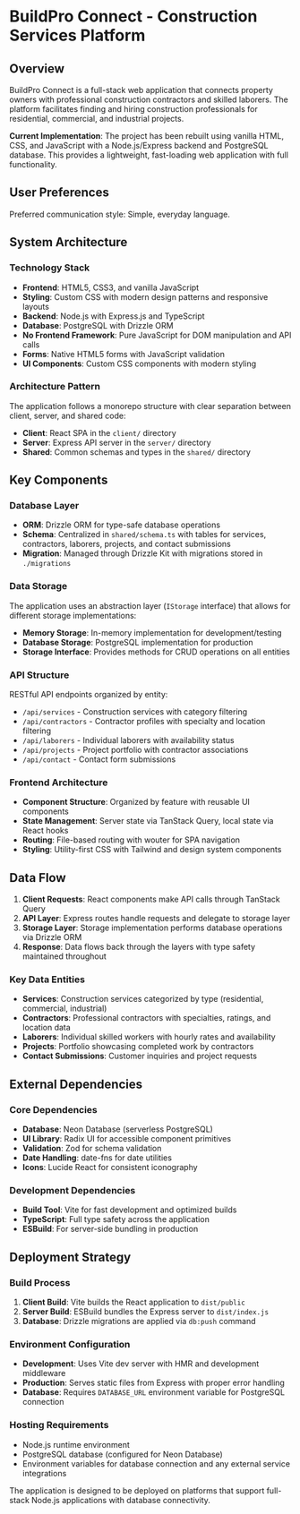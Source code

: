 # BuildPro Connect - Construction Services Platform

## Overview

BuildPro Connect is a full-stack web application that connects property owners with professional construction contractors and skilled laborers. The platform facilitates finding and hiring construction professionals for residential, commercial, and industrial projects.

**Current Implementation**: The project has been rebuilt using vanilla HTML, CSS, and JavaScript with a Node.js/Express backend and PostgreSQL database. This provides a lightweight, fast-loading web application with full functionality.

## User Preferences

Preferred communication style: Simple, everyday language.

## System Architecture

### Technology Stack
- **Frontend**: HTML5, CSS3, and vanilla JavaScript
- **Styling**: Custom CSS with modern design patterns and responsive layouts
- **Backend**: Node.js with Express.js and TypeScript
- **Database**: PostgreSQL with Drizzle ORM
- **No Frontend Framework**: Pure JavaScript for DOM manipulation and API calls
- **Forms**: Native HTML5 forms with JavaScript validation
- **UI Components**: Custom CSS components with modern styling

### Architecture Pattern
The application follows a monorepo structure with clear separation between client, server, and shared code:
- **Client**: React SPA in the `client/` directory
- **Server**: Express API server in the `server/` directory  
- **Shared**: Common schemas and types in the `shared/` directory

## Key Components

### Database Layer
- **ORM**: Drizzle ORM for type-safe database operations
- **Schema**: Centralized in `shared/schema.ts` with tables for services, contractors, laborers, projects, and contact submissions
- **Migration**: Managed through Drizzle Kit with migrations stored in `./migrations`

### Data Storage
The application uses an abstraction layer (`IStorage` interface) that allows for different storage implementations:
- **Memory Storage**: In-memory implementation for development/testing
- **Database Storage**: PostgreSQL implementation for production
- **Storage Interface**: Provides methods for CRUD operations on all entities

### API Structure
RESTful API endpoints organized by entity:
- `/api/services` - Construction services with category filtering
- `/api/contractors` - Contractor profiles with specialty and location filtering
- `/api/laborers` - Individual laborers with availability status
- `/api/projects` - Project portfolio with contractor associations
- `/api/contact` - Contact form submissions

### Frontend Architecture
- **Component Structure**: Organized by feature with reusable UI components
- **State Management**: Server state via TanStack Query, local state via React hooks
- **Routing**: File-based routing with wouter for SPA navigation
- **Styling**: Utility-first CSS with Tailwind and design system components

## Data Flow

1. **Client Requests**: React components make API calls through TanStack Query
2. **API Layer**: Express routes handle requests and delegate to storage layer
3. **Storage Layer**: Storage implementation performs database operations via Drizzle ORM
4. **Response**: Data flows back through the layers with type safety maintained throughout

### Key Data Entities
- **Services**: Construction services categorized by type (residential, commercial, industrial)
- **Contractors**: Professional contractors with specialties, ratings, and location data
- **Laborers**: Individual skilled workers with hourly rates and availability
- **Projects**: Portfolio showcasing completed work by contractors
- **Contact Submissions**: Customer inquiries and project requests

## External Dependencies

### Core Dependencies
- **Database**: Neon Database (serverless PostgreSQL)
- **UI Library**: Radix UI for accessible component primitives
- **Validation**: Zod for schema validation
- **Date Handling**: date-fns for date utilities
- **Icons**: Lucide React for consistent iconography

### Development Dependencies
- **Build Tool**: Vite for fast development and optimized builds
- **TypeScript**: Full type safety across the application
- **ESBuild**: For server-side bundling in production

## Deployment Strategy

### Build Process
1. **Client Build**: Vite builds the React application to `dist/public`
2. **Server Build**: ESBuild bundles the Express server to `dist/index.js`
3. **Database**: Drizzle migrations are applied via `db:push` command

### Environment Configuration
- **Development**: Uses Vite dev server with HMR and development middleware
- **Production**: Serves static files from Express with proper error handling
- **Database**: Requires `DATABASE_URL` environment variable for PostgreSQL connection

### Hosting Requirements
- Node.js runtime environment
- PostgreSQL database (configured for Neon Database)
- Environment variables for database connection and any external service integrations

The application is designed to be deployed on platforms that support full-stack Node.js applications with database connectivity.